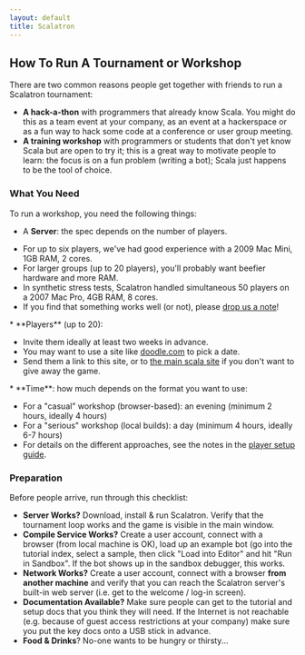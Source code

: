```yaml
---
layout: default
title: Scalatron
---
```


## How To Run A Tournament or Workshop

There are two common reasons people get together with friends to run a Scalatron tournament:

* **A hack-a-thon** with programmers that already know Scala. You might do this as a team event at your company,
  as an event at a hackerspace or as a fun way to hack some code at a conference or user group meeting.
* **A training workshop** with programmers or students that don't yet know Scala but are open to try it;
  this is a great way to motivate people to learn: the focus is on a fun problem (writing a bot); Scala
  just happens to be the tool of choice.



### What You Need

To run a workshop, you need the following things:

* A **Server**: the spec depends on the number of players.
<ul>
    <li>For up to six players, we've had good experience with a 2009 Mac Mini, 1GB RAM, 2 cores.</li>
    <li>For larger groups (up to 20 players), you'll probably want beefier hardware and more RAM.</li>
    <li>In synthetic stress tests, Scalatron handled simultaneous 50 players on a 2007 Mac Pro, 4GB RAM, 8 cores.</li>
    <li>If you find that something works well (or not), please <a href="mailto:scalatron@hotmail.com">drop us a note</a>!</li>
</ul>
* **Players** (up to 20):
<ul>
    <li>Invite them ideally at least two weeks in advance.</li>
    <li>You may want to use a site like <a href="http://doodle.com">doodle.com</a> to pick a date.</li>
    <li>Send them a link to this site, or to <a href="http://scala-lang.org">the main scala site</a> if you don't want to give away the game.</li>
</ul>
* **Time**: how much depends on the format you want to use:
<ul>
    <li>For a "casual" workshop (browser-based): an evening (minimum 2 hours, ideally 4 hours)</li>
    <li>For a "serious" workshop (local builds): a day (minimum 4 hours, ideally 6-7 hours)</li>
    <li>For details on the different approaches, see the notes in the
      <a href="https://github.com/scalatron/scalatron/blob/master/Scalatron/doc/markdown/Scalatron%20Player%20Setup.md">player setup guide</a>.</li>
</ul>


### Preparation

Before people arrive, run through this checklist:

* **Server Works?** Download, install & run Scalatron. Verify that the tournament loop works and the game is
  visible in the main window.
* **Compile Service Works?** Create a user account, connect with a browser (from local machine is OK), load up an example bot
  (go into the tutorial index, select a sample, then click "Load into Editor" and hit "Run in Sandbox". If the bot
  shows up in the sandbox debugger, this works.
* **Network Works?** Create a user account, connect with a browser **from another machine** and verify that
  you can reach the Scalatron server's built-in web server (i.e. get to the welcome / log-in screen).
* **Documentation Available?** Make sure people can get to the tutorial and setup docs that you think they will
  need. If the Internet is not reachable (e.g. because of guest access restrictions at your company) make sure
  you put the key docs onto a USB stick in advance.
* **Food & Drinks**? No-one wants to be hungry or thirsty...

